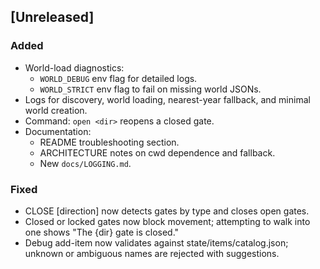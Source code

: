 ## [Unreleased]
### Added
- World-load diagnostics:
  - `WORLD_DEBUG` env flag for detailed logs.
  - `WORLD_STRICT` env flag to fail on missing world JSONs.
- Logs for discovery, world loading, nearest-year fallback, and minimal world creation.
- Command: `open <dir>` reopens a closed gate.
- Documentation:
  - README troubleshooting section.
  - ARCHITECTURE notes on cwd dependence and fallback.
  - New `docs/LOGGING.md`.

### Fixed
- CLOSE [direction] now detects gates by type and closes open gates.
- Closed or locked gates now block movement; attempting to walk into one shows
  "The {dir} gate is closed."
- Debug add-item now validates against state/items/catalog.json; unknown or
  ambiguous names are rejected with suggestions.

